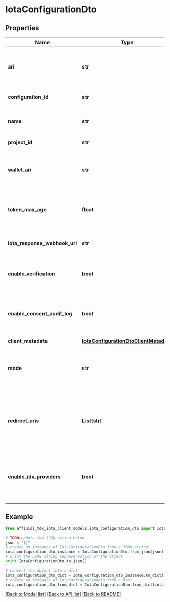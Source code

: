 # IotaConfigurationDto

## Properties

| Name                          | Type                                                                            | Description                                                                                                                                      | Notes                               |
| ----------------------------- | ------------------------------------------------------------------------------- | ------------------------------------------------------------------------------------------------------------------------------------------------ | ----------------------------------- |
| **ari**                       | **str**                                                                         | This is a unique resource identifier of the Affinidi Iota Framework configuration.                                                               |
| **configuration_id**          | **str**                                                                         | ID of the Affinidi Iota Framework configuration.                                                                                                 |
| **name**                      | **str**                                                                         | The name of the configuration to quickly identify the resource.                                                                                  |
| **project_id**                | **str**                                                                         | The ID of the project.                                                                                                                           |
| **wallet_ari**                | **str**                                                                         | The unique resource identifier of the Wallet used to sign the request token.                                                                     |
| **token_max_age**             | **float**                                                                       | This is the lifetime of the signed request token during the data-sharing flow.                                                                   |
| **iota_response_webhook_url** | **str**                                                                         | The webhook URL is used for callback when the data is ready.                                                                                     | [optional]                          |
| **enable_verification**       | **bool**                                                                        | Cryptographically verifies the data shared by the user when enabled.                                                                             |
| **enable_consent_audit_log**  | **bool**                                                                        | Records the consent the user gave when they shared their data, including the type of data shared.                                                |
| **client_metadata**           | [**IotaConfigurationDtoClientMetadata**](IotaConfigurationDtoClientMetadata.md) |                                                                                                                                                  |
| **mode**                      | **str**                                                                         | Determines whether to handle the data-sharing request using the WebSocket or Redirect flow.                                                      | [optional] [default to 'websocket'] |
| **redirect_uris**             | **List[str]**                                                                   | List of allowed URLs to redirect users, including the response from the request. This is required if the selected data-sharing mode is Redirect. | [optional]                          |
| **enable_idv_providers**      | **bool**                                                                        | Enables identity verification from user with a 3rd-party provider when a verified identity document is not found.                                | [optional]                          |

## Example

```python
from affinidi_tdk_iota_client.models.iota_configuration_dto import IotaConfigurationDto

# TODO update the JSON string below
json = "{}"
# create an instance of IotaConfigurationDto from a JSON string
iota_configuration_dto_instance = IotaConfigurationDto.from_json(json)
# print the JSON string representation of the object
print IotaConfigurationDto.to_json()

# convert the object into a dict
iota_configuration_dto_dict = iota_configuration_dto_instance.to_dict()
# create an instance of IotaConfigurationDto from a dict
iota_configuration_dto_from_dict = IotaConfigurationDto.from_dict(iota_configuration_dto_dict)
```

[[Back to Model list]](../README.md#documentation-for-models) [[Back to API list]](../README.md#documentation-for-api-endpoints) [[Back to README]](../README.md)
